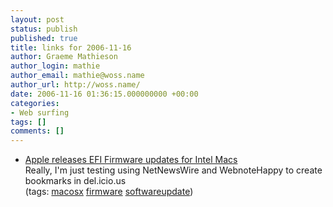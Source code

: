 ```yaml
---
layout: post
status: publish
published: true
title: links for 2006-11-16
author: Graeme Mathieson
author_login: mathie
author_email: mathie@woss.name
author_url: http://woss.name/
date: 2006-11-16 01:36:15.000000000 +00:00
categories:
- Web surfing
tags: []
comments: []
---
```

<ul class="delicious">
	<li>
		<div class="delicious-link"><a href="http://feeds.tuaw.com/~r/weblogsinc/tuaw/~3/48950578/">Apple releases EFI Firmware updates for Intel Macs</a></div>
		<div class="delicious-extended">Really, I'm just testing using NetNewsWire and WebnoteHappy to create bookmarks in del.icio.us</div>
		<div class="delicious-tags">(tags: <a href="http://del.icio.us/mathie/macosx">macosx</a> <a href="http://del.icio.us/mathie/firmware">firmware</a> <a href="http://del.icio.us/mathie/softwareupdate">softwareupdate</a>)</div>
	</li>
</ul>
